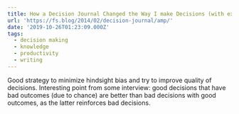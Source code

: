 ```yaml
---
title: How a Decision Journal Changed the Way I make Decisions (with example)
url: 'https://fs.blog/2014/02/decision-journal/amp/'
date: '2019-10-26T01:23:09.000Z'
tags:
  - decision making
  - knowledge
  - productivity
  - writing
---
```

Good strategy to minimize hindsight bias and try to improve quality of decisions. Interesting point from some interview: good decisions that have bad outcomes (due to chance) are better than bad decisions with good outcomes, as the latter reinforces bad decisions.
